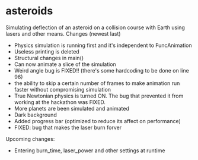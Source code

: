 # asteroids
Simulating deflection of an asteroid on a collision course with Earth using lasers and other means.
Changes (newest last)
- Physics simulation is running first and it's independent to FuncAnimation
- Useless printing is deleted
- Structural changes in main()
- Can now animate a slice of the simulation
- Weird angle bug is FIXED!! (there's some hardcoding to be done on line 96)
- the ability to skip a certain number of frames to make animation run faster without compromising simulation
- True Newtonian physics is turned ON. The bug that prevented it from working at the hackathon was FIXED.
- More planets are been simulated and animated
- Dark background
- Added progress bar (optimized to reduce its affect on performance)
- FIXED: bug that makes the laser burn forver

Upcoming changes:
- Entering burn_time, laser_power and other settings at runtime
